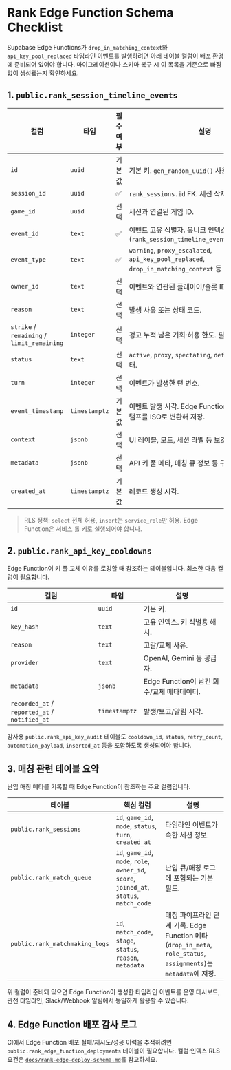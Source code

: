 # Rank Edge Function Schema Checklist

Supabase Edge Functions가 `drop_in_matching_context`와 `api_key_pool_replaced` 타임라인 이벤트를 발행하려면 아래 테이블 컬럼이 배포 환경에 준비되어 있어야 합니다. 마이그레이션이나 스키마 복구 시 이 목록을 기준으로 빠짐없이 생성됐는지 확인하세요.

## 1. `public.rank_session_timeline_events`
| 컬럼 | 타입 | 필수 여부 | 설명 |
| --- | --- | --- | --- |
| `id` | `uuid` | 기본값 | 기본 키. `gen_random_uuid()` 사용. |
| `session_id` | `uuid` | ✅ | `rank_sessions.id` FK. 세션 삭제 시 cascade. |
| `game_id` | `uuid` | 선택 | 세션과 연결된 게임 ID. |
| `event_id` | `text` | ✅ | 이벤트 고유 식별자. 유니크 인덱스(`rank_session_timeline_events_event_id_key`). |
| `event_type` | `text` | ✅ | `warning`, `proxy_escalated`, `api_key_pool_replaced`, `drop_in_matching_context` 등 이벤트 종류. |
| `owner_id` | `text` | 선택 | 이벤트와 연관된 플레이어/슬롯 ID. |
| `reason` | `text` | 선택 | 발생 사유 또는 상태 코드. |
| `strike` / `remaining` / `limit_remaining` | `integer` | 선택 | 경고 누적·남은 기회·허용 한도. 필요 없으면 `NULL`. |
| `status` | `text` | 선택 | `active`, `proxy`, `spectating`, `defeated` 등 후속 상태. |
| `turn` | `integer` | 선택 | 이벤트가 발생한 턴 번호. |
| `event_timestamp` | `timestamptz` | 기본값 | 이벤트 발생 시각. Edge Function은 ms 단위 타임스탬프를 ISO로 변환해 저장. |
| `context` | `jsonb` | 선택 | UI 레이블, 모드, 세션 라벨 등 보조 정보. |
| `metadata` | `jsonb` | 선택 | API 키 풀 메타, 매칭 큐 정보 등 구조화된 페이로드. |
| `created_at` | `timestamptz` | 기본값 | 레코드 생성 시각. |

> RLS 정책: `select` 전체 허용, `insert`는 `service_role`만 허용. Edge Function은 서비스 롤 키로 실행되어야 합니다.

## 2. `public.rank_api_key_cooldowns`
Edge Function이 키 풀 교체 이유를 로깅할 때 참조하는 테이블입니다. 최소한 다음 컬럼이 필요합니다.

| 컬럼 | 타입 | 설명 |
| --- | --- | --- |
| `id` | `uuid` | 기본 키. |
| `key_hash` | `text` | 고유 인덱스. 키 식별용 해시. |
| `reason` | `text` | 고갈/교체 사유. |
| `provider` | `text` | OpenAI, Gemini 등 공급자. |
| `metadata` | `jsonb` | Edge Function이 남긴 회수/교체 메타데이터. |
| `recorded_at` / `reported_at` / `notified_at` | `timestamptz` | 발생/보고/알림 시각. |

감사용 `public.rank_api_key_audit` 테이블도 `cooldown_id`, `status`, `retry_count`, `automation_payload`, `inserted_at` 등을 포함하도록 생성되어야 합니다.

## 3. 매칭 관련 테이블 요약
난입 매칭 메타를 기록할 때 Edge Function이 참조하는 주요 컬럼입니다.

| 테이블 | 핵심 컬럼 | 설명 |
| --- | --- | --- |
| `public.rank_sessions` | `id`, `game_id`, `mode`, `status`, `turn`, `created_at` | 타임라인 이벤트가 속한 세션 정보. |
| `public.rank_match_queue` | `id`, `game_id`, `mode`, `role`, `owner_id`, `score`, `joined_at`, `status`, `match_code` | 난입 큐/매칭 로그에 포함되는 기본 필드. |
| `public.rank_matchmaking_logs` | `id`, `match_code`, `stage`, `status`, `reason`, `metadata` | 매칭 파이프라인 단계 기록. Edge Function 메타(`drop_in_meta`, `role_status`, `assignments`)는 `metadata`에 저장. |

위 컬럼이 준비돼 있으면 Edge Function이 생성한 타임라인 이벤트를 운영 대시보드, 관전 타임라인, Slack/Webhook 알림에서 동일하게 활용할 수 있습니다.

## 4. Edge Function 배포 감사 로그
CI에서 Edge Function 배포 실패/재시도/성공 이력을 추적하려면 `public.rank_edge_function_deployments` 테이블이 필요합니다. 컬럼·인덱스·RLS 요건은 [`docs/rank-edge-deploy-schema.md`](./rank-edge-deploy-schema.md)를 참고하세요.
